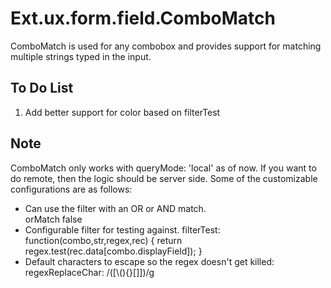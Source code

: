 # Ext.ux.form.field.ComboMatch
ComboMatch is used for any combobox and provides support for matching multiple strings typed in the
input.

## To Do List

 1. Add better support for color based on filterTest

## Note

ComboMatch only works with queryMode: 'local' as of now.  If you want to do remote, then
the logic should be server side.  Some of the customizable configurations are
as follows:

 * Can use the filter with an OR or AND match.  
     orMatch false
 * Configurable filter for testing against. 
     filterTest: function(combo,str,regex,rec) {
        return regex.test(rec.data[combo.displayField]);
     }
 * Default characters to escape so the regex doesn't get killed: 
     regexReplaceChar: /([\\(){}\[\]])/g